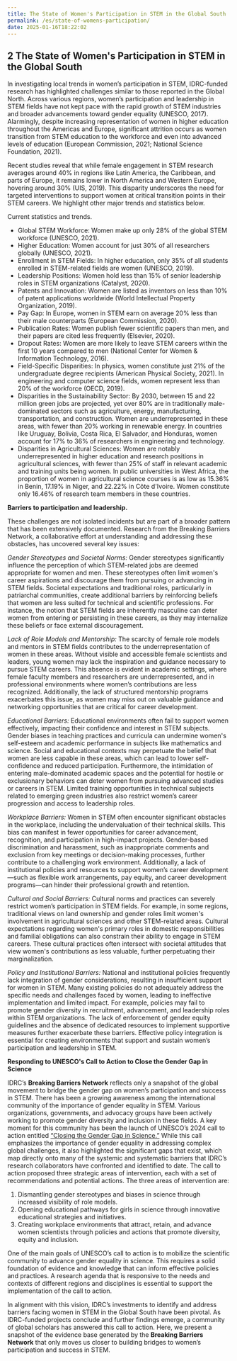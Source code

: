 ```yaml
---
title: The State of Women's Participation in STEM in the Global South
permalink: /es/state-of-womens-participation/
date: 2025-01-16T18:22:02
---
```


## 2	The State of Women's Participation in STEM in the Global South

In investigating local trends in women’s participation in STEM, IDRC-funded research has highlighted challenges similar to those reported in the Global North. Across various regions, women’s participation and leadership in STEM fields have not kept pace with the rapid growth of STEM industries and broader advancements toward gender equality (UNESCO, 2017). Alarmingly, despite increasing representation of women in higher education throughout the Americas and Europe, significant attrition occurs as women transition from STEM education to the workforce and even into advanced levels of education (European Commission, 2021; National Science Foundation, 2021).

Recent studies reveal that while female engagement in STEM research averages around 40% in regions like Latin America, the Caribbean, and parts of Europe, it remains lower in North America and Western Europe, hovering around 30% (UIS, 2019). This disparity underscores the need for targeted interventions to support women at critical transition points in their STEM careers. We highlight other major trends and statistics below.

Current statistics and trends.
- Global STEM Workforce: Women make up only 28% of the global STEM workforce (UNESCO, 2021).
- Higher Education: Women account for just 30% of all researchers globally (UNESCO, 2021).
- Enrollment in STEM Fields: In higher education, only 35% of all students enrolled in STEM-related fields are women (UNESCO, 2019).
- Leadership Positions: Women hold less than 15% of senior leadership roles in STEM organizations (Catalyst, 2020).
- Patents and Innovation: Women are listed as inventors on less than 10% of patent applications worldwide (World Intellectual Property Organization, 2019).
- Pay Gap: In Europe, women in STEM earn on average 20% less than their male counterparts (European Commission, 2020).
- Publication Rates: Women publish fewer scientific papers than men, and their papers are cited less frequently (Elsevier, 2020).
- Dropout Rates: Women are more likely to leave STEM careers within the first 10 years compared to men (National Center for Women &amp; Information Technology, 2016).
- Field-Specific Disparities: In physics, women constitute just 21% of the undergraduate degree recipients (American Physical Society, 2021). In engineering and computer science fields, women represent less than 20% of the workforce (OECD, 2019). 
- Disparities in the Sustainability Sector: By 2030, between 15 and 22 million green jobs are projected, yet over 80% are in traditionally male-dominated sectors such as agriculture, energy, manufacturing, transportation, and construction. Women are underrepresented in these areas, with fewer than 20% working in renewable energy. In countries like Uruguay, Bolivia, Costa Rica, El Salvador, and Honduras, women account for 17% to 36% of researchers in engineering and technology.
- Disparities in Agricultural Sciences: Women are notably underrepresented in higher education and research positions in agricultural sciences, with fewer than 25% of staff in relevant academic and training units being women. In public universities in West Africa, the proportion of women in agricultural science courses is as low as 15.36% in Benin, 17.19% in Niger, and 22.22% in Côte d'Ivoire. Women constitute only 16.46% of research team members in these countries.

**Barriers to participation and leadership.**

These challenges are not isolated incidents but are part of a broader pattern that has been extensively documented. Research from the Breaking Barriers Network, a collaborative effort at understanding and addressing these obstacles, has uncovered several key issues:

*Gender Stereotypes and Societal Norms:* Gender stereotypes significantly influence the perception of which STEM-related jobs are deemed appropriate for women and men. These stereotypes often limit women's career aspirations and discourage them from pursuing or advancing in STEM fields. Societal expectations and traditional roles, particularly in patriarchal communities, create additional barriers by reinforcing beliefs that women are less suited for technical and scientific professions. For instance, the notion that STEM fields are inherently masculine can deter women from entering or persisting in these careers, as they may internalize these beliefs or face external discouragement.

*Lack of Role Models and Mentorship:* The scarcity of female role models and mentors in STEM fields contributes to the underrepresentation of women in these areas. Without visible and accessible female scientists and leaders, young women may lack the inspiration and guidance necessary to pursue STEM careers. This absence is evident in academic settings, where female faculty members and researchers are underrepresented, and in professional environments where women’s contributions are less recognized. Additionally, the lack of structured mentorship programs exacerbates this issue, as women may miss out on valuable guidance and networking opportunities that are critical for career development.

*Educational Barriers:* Educational environments often fail to support women effectively, impacting their confidence and interest in STEM subjects. Gender biases in teaching practices and curricula can undermine women's self-esteem and academic performance in subjects like mathematics and science. Social and educational contexts may perpetuate the belief that women are less capable in these areas, which can lead to lower self-confidence and reduced participation. Furthermore, the intimidation of entering male-dominated academic spaces and the potential for hostile or exclusionary behaviors can deter women from pursuing advanced studies or careers in STEM. Limited training opportunities in technical subjects related to emerging green industries also restrict women’s career progression and access to leadership roles.

*Workplace Barriers:* Women in STEM often encounter significant obstacles in the workplace, including the undervaluation of their technical skills. This bias can manifest in fewer opportunities for career advancement, recognition, and participation in high-impact projects. Gender-based discrimination and harassment, such as inappropriate comments and exclusion from key meetings or decision-making processes, further contribute to a challenging work environment. Additionally, a lack of institutional policies and resources to support women’s career development—such as flexible work arrangements, pay equity, and career development programs—can hinder their professional growth and retention.

*Cultural and Social Barriers:* Cultural norms and practices can severely restrict women’s participation in STEM fields. For example, in some regions, traditional views on land ownership and gender roles limit women's involvement in agricultural sciences and other STEM-related areas. Cultural expectations regarding women's primary roles in domestic responsibilities and familial obligations can also constrain their ability to engage in STEM careers. These cultural practices often intersect with societal attitudes that view women's contributions as less valuable, further perpetuating their marginalization.

*Policy and Institutional Barriers:* National and institutional policies frequently lack integration of gender considerations, resulting in insufficient support for women in STEM. Many existing policies do not adequately address the specific needs and challenges faced by women, leading to ineffective implementation and limited impact. For example, policies may fail to promote gender diversity in recruitment, advancement, and leadership roles within STEM organizations. The lack of enforcement of gender equity guidelines and the absence of dedicated resources to implement supportive measures further exacerbate these barriers. Effective policy integration is essential for creating environments that support and sustain women’s participation and leadership in STEM.

**Responding to UNESCO's Call to Action to Close the Gender Gap in Science**

IDRC’s **Breaking Barriers Network** reflects only a snapshot of the global movement to bridge the gender gap on women’s participation and success in STEM. There has been a growing awareness among the international community of the importance of gender equality in STEM. Various organizations, governments, and advocacy groups have been actively working to promote gender diversity and inclusion in these fields. 
A key moment for this community has been the launch of UNESCO’s 2024 call to action entitled [“Closing the Gender Gap in Science.”](https://dataviz.unesco.org/en/science-technology-and-innovation/cta) While this call emphasizes the importance of gender equality in addressing complex global challenges, it also highlighted the significant gaps that exist, which map directly onto many of the systemic and systematic barriers that IDRC’s research collaborators have confronted and identified to date.
The call to action proposed three strategic areas of intervention, each with a set of recommendations and potential actions. The three areas of intervention are: 

1.	Dismantling gender stereotypes and biases in science through increased visibility of role models.
2.	Opening educational pathways for girls in science through innovative educational strategies and initiatives.
3.	Creating workplace environments that attract, retain, and advance women scientists through policies and actions that promote diversity, equity and inclusion.

One of the main goals of UNESCO’s call to action is to mobilize the scientific community to advance gender equality in science. This requires a solid foundation of evidence and knowledge that can inform effective policies and practices. A research agenda that is responsive to the needs and contexts of different regions and disciplines is essential to support the implementation of the call to action.  

In alignment with this vision, IDRC’s investments to identify and address barriers facing women in STEM in the Global South have been pivotal. As IDRC-funded projects conclude and further findings emerge, a community of global scholars has answered this call to action. Here, we present a snapshot of the evidence base generated by the **Breaking Barriers Network** that only moves us closer to building bridges to women’s participation and success in STEM.
